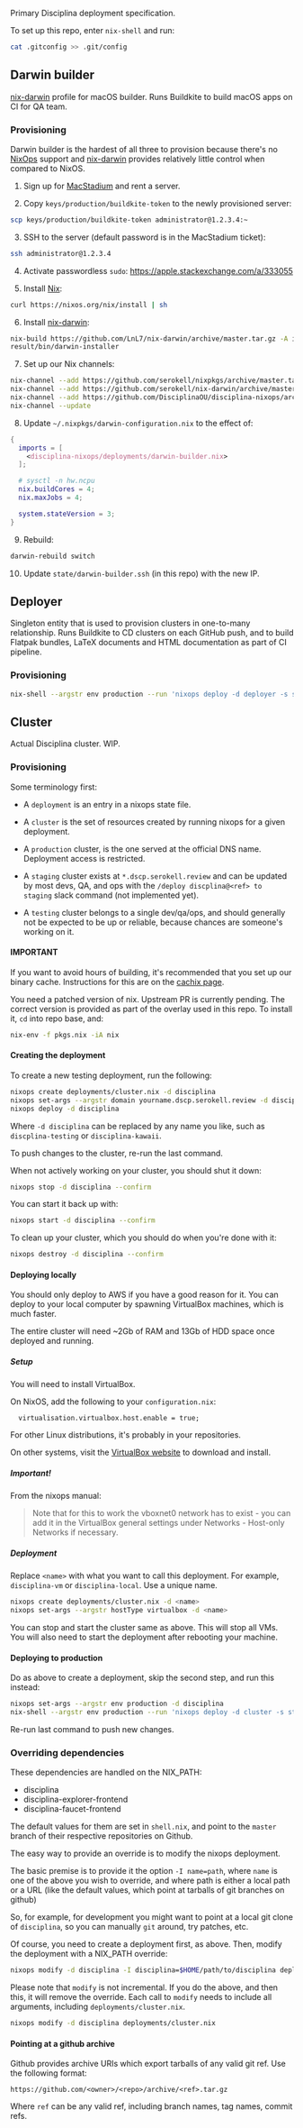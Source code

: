 Primary Disciplina deployment specification.

To set up this repo, enter `nix-shell` and run:

```sh
cat .gitconfig >> .git/config
```

## Darwin builder

[nix-darwin][] profile for macOS builder. Runs Buildkite to build macOS apps on
CI for QA team.

### Provisioning

Darwin builder is the hardest of all three to provision because there's no
[NixOps][] support and [nix-darwin][] provides relatively little control when
compared to NixOS.

1. Sign up for [MacStadium][] and rent a server.

2. Copy `keys/production/buildkite-token` to the newly provisioned server:
```sh
scp keys/production/buildkite-token administrator@1.2.3.4:~
```

3. SSH to the server (default password is in the MacStadium ticket):
```sh
ssh administrator@1.2.3.4
```

4. Activate passwordless `sudo`: https://apple.stackexchange.com/a/333055

5. Install [Nix][]:
```sh
curl https://nixos.org/nix/install | sh
```

6. Install [nix-darwin][]:
```sh
nix-build https://github.com/LnL7/nix-darwin/archive/master.tar.gz -A installer
result/bin/darwin-installer
```

7. Set up our Nix channels:
```sh
nix-channel --add https://github.com/serokell/nixpkgs/archive/master.tar.gz nixpkgs
nix-channel --add https://github.com/serokell/nix-darwin/archive/master.tar.gz darwin
nix-channel --add https://github.com/DisciplinaOU/disciplina-nixops/archive/master.tar.gz disciplina-nixops
nix-channel --update
```

8. Update `~/.nixpkgs/darwin-configuration.nix` to the effect of:
```nix
{
  imports = [
    <disciplina-nixops/deployments/darwin-builder.nix>
  ];

  # sysctl -n hw.ncpu
  nix.buildCores = 4;
  nix.maxJobs = 4;

  system.stateVersion = 3;
}
```

9. Rebuild:
```sh
darwin-rebuild switch
```

10. Update `state/darwin-builder.ssh` (in this repo) with the new IP.

[MacStadium]: https://www.macstadium.com
[Nix]: https://nixos.org/nix
[NixOps]: https://nixos.org/nixops
[nix-darwin]: https://github.com/LnL7/nix-darwin

## Deployer

Singleton entity that is used to provision clusters in one-to-many
relationship. Runs Buildkite to CD clusters on each GitHub push, and to build
Flatpak bundles, LaTeX documents and HTML documentation as part of CI pipeline.

### Provisioning

```sh
nix-shell --argstr env production --run 'nixops deploy -d deployer -s state/deployer.nixops'
```

## Cluster

Actual Disciplina cluster. WIP.

### Provisioning

Some terminology first:

* A `deployment` is an entry in a nixops state file.
* A `cluster` is the set of resources created by running nixops for a given
  deployment.

* A `production` cluster, is the one served at the official DNS name.
  Deployment access is restricted.
* A `staging` cluster exists at `*.dscp.serokell.review` and can be updated by
  most devs, QA, and ops with the `/deploy discplina@<ref> to staging` slack
  command (not implemented yet).
* A `testing` cluster belongs to a single dev/qa/ops, and should generally not
  be expected to be up or reliable, because chances are someone's working on
  it.

#### IMPORTANT

If you want to avoid hours of building, it's recommended that you set up our binary cache.
Instructions for this are on the [cachix page](https://disciplina.cachix.org).

You need a patched version of nix. Upstream PR is currently pending. The correct
version is provided as part of the overlay used in this repo. To install it,
`cd` into repo base, and:

```sh
nix-env -f pkgs.nix -iA nix
```

#### Creating the deployment

To create a new testing deployment, run the following:

```sh
nixops create deployments/cluster.nix -d disciplina
nixops set-args --argstr domain yourname.dscp.serokell.review -d disciplina
nixops deploy -d disciplina
```

Where `-d disciplina` can be replaced by any name you like, such as
`discplina-testing` or `disciplina-kawaii`.

To push changes to the cluster, re-run the last command.

When not actively working on your cluster, you should shut it down:

```sh
nixops stop -d disciplina --confirm
```

You can start it back up with:

```sh
nixops start -d disciplina --confirm
```

To clean up your cluster, which you should do when you're done with it:

```sh
nixops destroy -d disciplina --confirm
```

#### Deploying locally

You should only deploy to AWS if you have a good reason for it. You can deploy
to your local computer by spawning VirtualBox machines, which is much faster.

The entire cluster will need ~2Gb of RAM and 13Gb of HDD space once deployed and running.

##### Setup

You will need to install VirtualBox.

On NixOS, add the following to your `configuration.nix`:
```
  virtualisation.virtualbox.host.enable = true;
```

For other Linux distributions, it's probably in your repositories.

On other systems, visit the [VirtualBox
website](https://www.virtualbox.org/wiki/Downloads) to download and install.

##### Important!

From the nixops manual:
> Note that for this to work the vboxnet0 network has to exist - you can add it in
> the VirtualBox general settings under Networks - Host-only Networks if
> necessary.

##### Deployment

Replace `<name>` with what you want to call this deployment. For example,
`disciplina-vm` or `disciplina-local`. Use a unique name.

```sh
nixops create deployments/cluster.nix -d <name>
nixops set-args --argstr hostType virtualbox -d <name>
```

You can stop and start the cluster same as above. This will stop all VMs. You
will also need to start the deployment after rebooting your machine.

#### Deploying to production

Do as above to create a deployment, skip the second step, and run this instead:

```sh
nixops set-args --argstr env production -d disciplina
nix-shell --argstr env production --run 'nixops deploy -d cluster -s state/cluster.nixops'
```

Re-run last command to push new changes.

### Overriding dependencies

These dependencies are handled on the NIX_PATH:

* disciplina
* disciplina-explorer-frontend
* disciplina-faucet-frontend

The default values for them are set in `shell.nix`, and point to the `master`
branch of their respective repositories on Github.

The easy way to provide an override is to modify the nixops deployment.

The basic premise is to provide it the option `-I name=path`, where `name` is
one of the above you wish to override, and where path is either a local path or
a URL (like the default values, which point at tarballs of git branches on github)

So, for example, for development you might want to point at a local git clone of
`disciplina`, so you can manually `git` around, try patches, etc.

Of course, you need to create a deployment first, as above. Then, modify the
deployment with a NIX_PATH override:

```sh
nixops modify -d disciplina -I disciplina=$HOME/path/to/disciplina deployments/cluster.nix
```

Please note that `modify` is not incremental. If you do the above, and then
this, it will remove the override. Each call to `modify` needs to include all
arguments, including `deployments/cluster.nix`.

```sh
nixops modify -d disciplina deployments/cluster.nix
```

#### Pointing at a github archive

Github provides archive URIs which export tarballs of any valid git ref. Use the
following format:

```
https://github.com/<owner>/<repo>/archive/<ref>.tar.gz
```

Where `ref` can be any valid ref, including branch names, tag names, commit refs.

